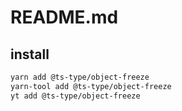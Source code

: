 # README.md

    

## install

```bash
yarn add @ts-type/object-freeze
yarn-tool add @ts-type/object-freeze
yt add @ts-type/object-freeze
```


